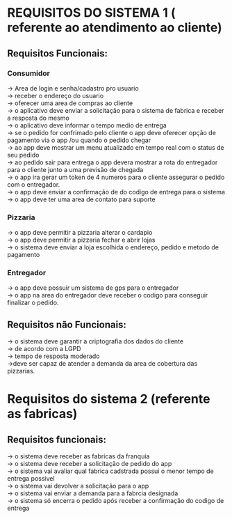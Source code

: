 # REQUISITOS DO SISTEMA 1 ( referente ao atendimento ao cliente)

## Requisitos Funcionais:
### Consumidor
-> Area de login e senha/cadastro pro usuario<br>
-> receber o endereço do usuario <br>
-> oferecer uma area de compras ao cliente <br>
-> o aplicativo deve enviar a solicitação para o sistema de fabrica e receber a resposta do mesmo <br>
-> o aplicativo deve informar o tempo medio de entrega<br>
-> se o pedido for confrimado pelo cliente o app deve oferecer opção de pagamento via o app /ou quando o pedido chegar <br>
-> ao app deve mostrar um menu atualizado em tempo real com o status de seu pedido <br>
-> ao pedido sair para entrega o app devera mostrar a rota do entregador para o cliente junto a uma previsão de chegada<br>
-> o app ira gerar um token de 4 numeros para o cliente assegurar o pedido com o entregador.<br>
-> o app deve enviar a confirmação de do codigo de entrega para o sistema
-> o app deve ter uma area de contato para suporte<br>
### Pizzaria
-> o app deve permitir a pizzaria alterar o cardapio<br>
-> o app deve permitir a pizzaria fechar e abrir lojas<br>
-> o sistema deve enviar a loja escolhida o endereço, pedido e metodo de pagamento<br>
### Entregador
-> o app deve possuir um sistema de gps para o entregador<br>
-> o app na area do entregador deve receber o codigo para conseguir finalizar o pedido.<br>

## Requisitos não Funcionais:
-> o sistema deve garantir a criptografia dos dados do cliente<br>
-> de acordo com a LGPD<br>
-> tempo de resposta moderado<br>
->deve ser capaz de atender a demanda da area de cobertura das pizzarias.<br>


# Requisitos do sistema 2 (referente as fabricas)

## Requisitos funcionais:
-> o sistema deve receber as fabricas da franquia <br>
-> o sistema deve receber a solicitação de pedido do app<br>
-> o sistema vai avaliar qual fabrica cadstrada possui o menor tempo de entrega possivel <br>
-> o sistema vai devolver a solicitação para o app<br>
-> o sistema vai enviar a demanda para a fabrcia designada<br>
-> o sistema só encerra o pedido após receber a confirmação do codigo de entrega<br>









